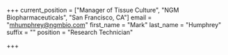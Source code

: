 +++
current_position = ["Manager of Tissue Culture", "NGM Biopharmaceuticals", "San Francisco, CA"]
email = "mhumphrey@ngmbio.com"
first_name = "Mark"
last_name = "Humphrey"
suffix = ""
position = "Research Technician"

+++


